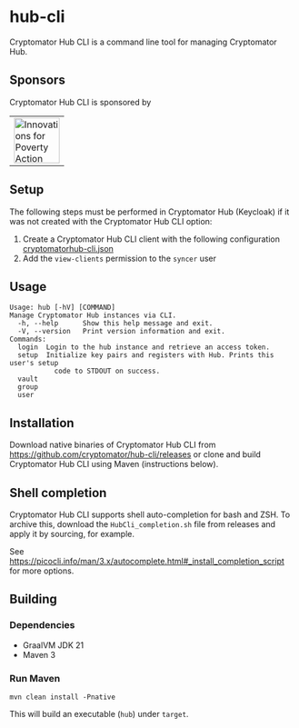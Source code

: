 # hub-cli

Cryptomator Hub CLI is a command line tool for managing Cryptomator Hub.

## Sponsors

Cryptomator Hub CLI is sponsored by

<table>
  <tbody>
    <tr>
      <td><a href="https://poverty-action.org/"><img src="" alt="Innovations for Poverty Action" height="80" class=""></a></td>
    </tr>
  </tbody>
</table>

## Setup

The following steps must be performed in Cryptomator Hub (Keycloak) if it was not created with the Cryptomator Hub CLI option:

1. Create a Cryptomator Hub CLI client with the following configuration [cryptomatorhub-cli.json](https://github.com/cryptomator/hub-cli/files/13362616/cryptomatorhub-cli.json)
2. Add the `view-clients` permission to the `syncer` user

## Usage

```
Usage: hub [-hV] [COMMAND]
Manage Cryptomator Hub instances via CLI.
  -h, --help      Show this help message and exit.
  -V, --version   Print version information and exit.
Commands:
  login  Login to the hub instance and retrieve an access token.
  setup  Initialize key pairs and registers with Hub. Prints this user's setup
           code to STDOUT on success.
  vault
  group
  user
```

## Installation

Download native binaries of Cryptomator Hub CLI from https://github.com/cryptomator/hub-cli/releases or clone and build Cryptomator Hub CLI using Maven (instructions below).

## Shell completion

Cryptomator Hub CLI supports shell auto-completion for bash and ZSH. To archive this, download the `HubCli_completion.sh` file from releases and apply it by sourcing, for example.

See https://picocli.info/man/3.x/autocomplete.html#_install_completion_script for more options.

## Building

### Dependencies

* GraalVM JDK 21
* Maven 3

### Run Maven

```
mvn clean install -Pnative
```

This will build an executable (`hub`) under `target`.

